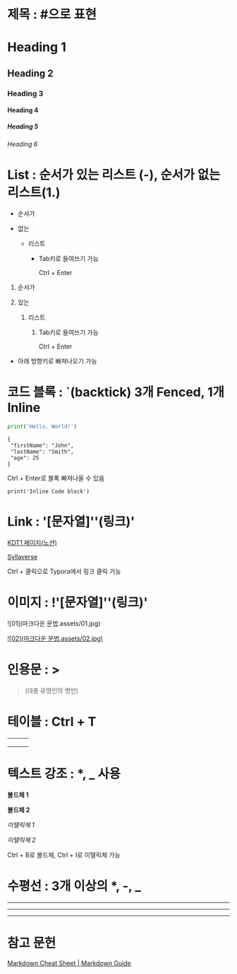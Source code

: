 # 제목 : #으로 표현

# Heading 1

## Heading 2

### Heading 3

#### Heading 4

##### Heading 5

###### Heading 6



# List : 순서가 있는 리스트 (-), 순서가 없는 리스트(1.)

- 순서가

- 없는

  - 리스트

    - Tab키로 들여쓰기 가능

      Ctrl + Enter

1. 순서가

2. 있는

   1. 리스트

      1. Tab키로 들여쓰기 가능

         Ctrl + Enter

- 아래 방향키로 빠져나오기 가능



# 코드 블록 : `(backtick) 3개 Fenced, 1개  Inline

``` python
print('Hello, World!')
```

```
{
 "firstName": "John",
 "lastName": "Smith",
 "age": 25
}
```

Ctrl + Enter로 블록 빠져나올 수 있음

`print('Inline Code block')`



# Link : '[문자열]''(링크)'

[KDT1 페이지(노션)](https://bit.ly/kdt-1)

[Syllaverse](https://bit.ly/kdt-1 )

Ctrl + 클릭으로 Typora에서 링크 클릭 가능



# 이미지 : !'[문자열]''(링크)'

![01](마크다운 문법.assets/01.jpg)

[![02](마크다운 문법.assets/02.jpg)](https://www.naver.com)

# 인용문 : >

> (대충 유명인의 명언)



# 테이블 : Ctrl + T

|      |      |      |
| ---- | ---- | ---- |
|      |      |      |
|      |      |      |
|      |      |      |



# 텍스트 강조 : *, _ 사용

**볼드체 1**

__볼드체 2__

*이탤릭체 1*

_이탤릭체 2_

Ctrl + B로 볼드체, Ctrl + I로 이탤릭체 가능

# 수평선 : 3개 이상의 *, -, _

***

___

---

# 참고 문헌

[Markdown Cheat Sheet | Markdown Guide](https://www.markdownguide.org/cheat-sheet/)

